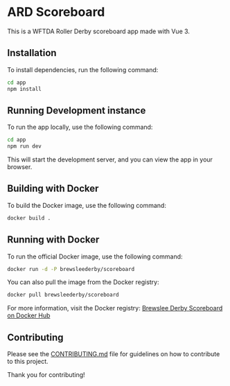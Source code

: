 # ARD Scoreboard

This is a WFTDA Roller Derby scoreboard app made with Vue 3.

## Installation

To install dependencies, run the following command:

```sh
cd app
npm install
```

## Running Development instance

To run the app locally, use the following command:

```sh
cd app
npm run dev
```

This will start the development server, and you can view the app in your browser.

## Building with Docker

To build the Docker image, use the following command:

```sh
docker build .
```

## Running with Docker

To run the official Docker image, use the following command:

```sh
docker run -d -P brewsleederby/scoreboard
```

You can also pull the image from the Docker registry:

```sh
docker pull brewsleederby/scoreboard
```

For more information, visit the Docker registry: [Brewslee Derby Scoreboard on Docker Hub](https://hub.docker.com/repository/docker/brewsleederby/scoreboard/general)

## Contributing

Please see the [CONTRIBUTING.md](CONTRIBUTING.md) file for guidelines on how to contribute to this project.

Thank you for contributing!
